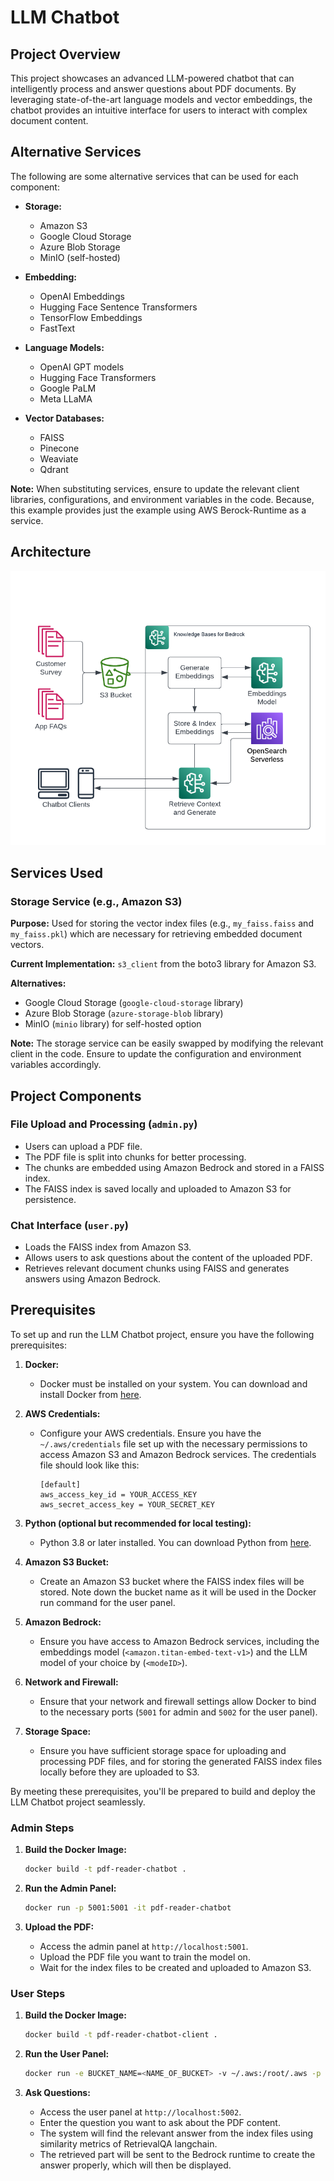 # LLM Chatbot

## Project Overview

This project showcases an advanced LLM-powered chatbot that can intelligently process and answer questions about PDF documents. By leveraging state-of-the-art language models and vector embeddings, the chatbot provides an intuitive interface for users to interact with complex document content.

## Alternative Services

The following are some alternative services that can be used for each component:

- **Storage:**
  - Amazon S3
  - Google Cloud Storage
  - Azure Blob Storage
  - MinIO (self-hosted)

- **Embedding:**
  - OpenAI Embeddings
  - Hugging Face Sentence Transformers
  - TensorFlow Embeddings
  - FastText

- **Language Models:**
  - OpenAI GPT models
  - Hugging Face Transformers
  - Google PaLM
  - Meta LLaMA

- **Vector Databases:**
  - FAISS
  - Pinecone
  - Weaviate
  - Qdrant

**Note:** When substituting services, ensure to update the relevant client libraries, configurations, and environment variables in the code. Because, this example provides just the example using AWS Berock-Runtime as a service.

## Architecture
![Setup Diagram](Architecture-diagram/Architecture-chatbot.jpg)

## Services Used

### Storage Service (e.g., Amazon S3)

**Purpose:** Used for storing the vector index files (e.g., `my_faiss.faiss` and `my_faiss.pkl`) which are necessary for retrieving embedded document vectors.

**Current Implementation:** `s3_client` from the boto3 library for Amazon S3.

**Alternatives:** 
- Google Cloud Storage (`google-cloud-storage` library)
- Azure Blob Storage (`azure-storage-blob` library)
- MinIO (`minio` library) for self-hosted option

**Note:** The storage service can be easily swapped by modifying the relevant client in the code. Ensure to update the configuration and environment variables accordingly.

## Project Components

### File Upload and Processing (`admin.py`)

- Users can upload a PDF file.
- The PDF file is split into chunks for better processing.
- The chunks are embedded using Amazon Bedrock and stored in a FAISS index.
- The FAISS index is saved locally and uploaded to Amazon S3 for persistence.

### Chat Interface (`user.py`)

- Loads the FAISS index from Amazon S3.
- Allows users to ask questions about the content of the uploaded PDF.
- Retrieves relevant document chunks using FAISS and generates answers using Amazon Bedrock.

## Prerequisites

To set up and run the LLM Chatbot project, ensure you have the following prerequisites:

1. **Docker:**
   - Docker must be installed on your system. You can download and install Docker from [here](https://www.docker.com/products/docker-desktop).

2. **AWS Credentials:**
   - Configure your AWS credentials. Ensure you have the `~/.aws/credentials` file set up with the necessary permissions to access Amazon S3 and Amazon Bedrock services. The credentials file should look like this:
     ```
     [default]
     aws_access_key_id = YOUR_ACCESS_KEY
     aws_secret_access_key = YOUR_SECRET_KEY
     ```

3. **Python (optional but recommended for local testing):**
   - Python 3.8 or later installed. You can download Python from [here](https://www.python.org/downloads/).

4. **Amazon S3 Bucket:**
   - Create an Amazon S3 bucket where the FAISS index files will be stored. Note down the bucket name as it will be used in the Docker run command for the user panel.

5. **Amazon Bedrock:**
   - Ensure you have access to Amazon Bedrock services, including the embeddings model (`<amazon.titan-embed-text-v1>`) and the LLM model of your choice by (`<modeID>`).

6. **Network and Firewall:**
   - Ensure that your network and firewall settings allow Docker to bind to the necessary ports (`5001` for admin and `5002` for the user panel).

7. **Storage Space:**
   - Ensure you have sufficient storage space for uploading and processing PDF files, and for storing the generated FAISS index files locally before they are uploaded to S3.

By meeting these prerequisites, you'll be prepared to build and deploy the LLM Chatbot project seamlessly.


### Admin Steps

1. **Build the Docker Image:**
    ```sh
    docker build -t pdf-reader-chatbot .
    ```

2. **Run the Admin Panel:**
    ```sh
    docker run -p 5001:5001 -it pdf-reader-chatbot
    ```

3. **Upload the PDF:**
    - Access the admin panel at `http://localhost:5001`.
    - Upload the PDF file you want to train the model on.
    - Wait for the index files to be created and uploaded to Amazon S3.

### User Steps

1. **Build the Docker Image:**
    ```sh
    docker build -t pdf-reader-chatbot-client .
    ```

2. **Run the User Panel:**
    ```sh
    docker run -e BUCKET_NAME=<NAME_OF_BUCKET> -v ~/.aws:/root/.aws -p 5002:5002 -it pdf-reader-chatbot-client
    ```

3. **Ask Questions:**
    - Access the user panel at `http://localhost:5002`.
    - Enter the question you want to ask about the PDF content.
    - The system will find the relevant answer from the index files using similarity metrics of RetrievalQA langchain.
    - The retrieved part will be sent to the Bedrock runtime to create the answer properly, which will then be displayed.

